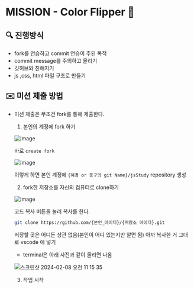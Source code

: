 
# MISSION - Color Flipper 🎨

## 🔍 진행방식

- fork를 연습하고 commit 연습이 주된 목적
- commit message를 주의하고 올리기
- 깃허브와 친해지기
- js ,css, html 파일 구조로 만들기

## ✉️ 미션 제출 방법

- 미션 제출은 무조건 fork를 통해 제출한다.
  
  1.  본인의 계정에 fork 하기
     
  ![image](https://github.com/I-on-I/StudyGit/assets/75532258/ef807f5d-ddb0-470f-84ae-b1263ccbd18b)

  바로 `create fork`
  
  ![image](https://github.com/I-on-I/StudyGit/assets/75532258/8af4c93a-8046-4d36-9462-eb4f5704e3d7)

     이렇게 하면 본인 계정에 `{혜경 or 종구의 git Name}/jsStudy` repository 생성
  
  2. fork한 저장소를 자신의 컴퓨터로 clone하기
     

  ![image](https://github.com/I-on-I/StudyGit/assets/75532258/6a73a2d8-c36a-4807-9d4e-57a1946d9027)

  코드 복사 버튼을 눌러 복사를 한다.

  ```bash
  git clone https://github.com/{본인_아이디}/{저장소 아이디}.git
  ```
  저장할 곳은 어디든 상관 없음(본인이 어디 있는지만 알면 됨)
  아까 복사한 거 그대로 vscode 에 넣기
    - terminal은 아래 사진과 같이 올리면 나옴

    ![스크린샷 2024-02-08 오전 11 15 35](https://github.com/I-on-I/StudyGit/assets/75532258/5eec6428-702d-4967-a80e-4988d7a5c615)

  3. 작업 시작

     ```bash
     
